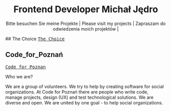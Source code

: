 
<h1 align="center"> Frontend Developer Michał Jędro </h1>

<p align="center">
Bitte besuchen Sie meine Projekte | Please visit my projects | Zapraszam do odwiedzenia moich projektów |  

 </p>

<div>
   ## The Choice
 <kbd>
 <a href="https://codeforpoznan.pl">The Choice</a>
</kbd>
 </div>

## Code_for_Poznań 

<kbd>
 <a href="https://codeforpoznan.pl">Code for Poznan</a>
</kbd>
<p>
 
 Who we are?

We are a group of volunteers. We try to help by creating software for social organizations. At Code for Poznań there are people who write code, manage projects, design (UX) and test technological solutions. We are diverse and open. We are united by one goal - to help social organizations.
 </p>


